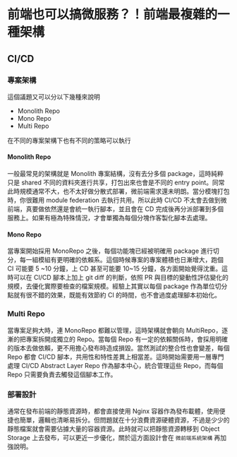 # 前端也可以搞微服務？！前端最複雜的一種架構

## CI/CD

### 專案架構

這個議題又可以分以下幾種來說明

- Monolith Repo
- Mono Repo
- Multi Repo

在不同的專案架構下也有不同的策略可以執行

#### Monolith Repo

一般最常見的架構就是 Monolith 專案結構，沒有去分多個 package，這時純粹只是 shared 不同的資料夾進行共享，打包出來也會是不同的 entry point。同常此時規模通常不大，也不太好做分散式部署，微前端需求還未明朗。當分模塊打包時，你很難用 module federation 去執行共用。所以此時 CI/CD 不太會去做到微前端，真要做依然還是會統一執行腳本，並且會在 CD 完成後再分派部署到多個服務上。如果有極為特殊情況，才會單獨為每個分塊作客製化腳本去處理。

#### Mono Repo

當專案開始採用 MonoRepo 之後，每個功能塊已經被明確用 package 進行切分，每一組模組有更明確的依賴系。這個時候專案的專案體積也日漸增大，跑個 CI 可能要 5 ~10 分鐘，上 CD 甚至可能要 10~15 分鐘，各方面開始覺得沈重。這時可以在 CI/CD 腳本上加上 git diff 的判斷，依照 PR 與目標的變動性評估變化的規模，去優化實際要檢查的檔案規模。經驗上其實以每個 package 作為單位切分點就有很不錯的效果，既能有效節約 CI 的時間，也不會過度處理腳本初始化。

### Multi Repo

當專案足夠大時，連 MonoRepo 都難以管理，這時架構就會朝向 MultiRepo，逐漸的把專案拆開成獨立的 Repo。當每個 Repo 有一定的依賴關係時，會採用明確的版本去做依賴，更不用擔心發布時造成損毀。當然測試的整合性也會變差，每個 Repo 都會 CI/CD 腳本，共用性和特性差異上相當差。這時開始需要用一層專門處理 CI/CD Abstract Layer Repo 作為腳本中心，統合管理這些 Repo，而每個 Repo 只需要負責去觸發這個腳本工作。

### 部署設計

通常在發布前端的靜態資源時，都會直接使用 Nginx 容器作為發布載體，使用便捷也簡單，邏輯也清晰易拆分。但問題就在十分浪費資源硬體資源，不過是少少的靜態檔案就會需要佔據大量的容器資源。此時就可以把靜態資源轉移到 Object Storage 上去發布，可以更近一步優化，關於這方面設計會在 `微前端系統架構` 再加強說明。
